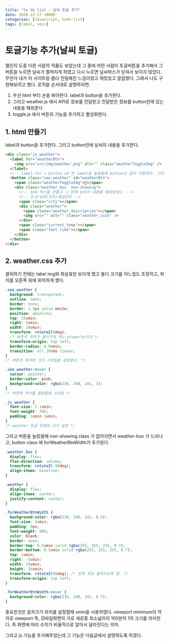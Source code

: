 ```yaml
---
title: "to do list - 날씨 토글 추가"
date: 2020-12-17 +0800
categories: [Javascript, todo-list]
tags: [label, vmin]
---
```


# 토글기능 추가(날씨 토글)

챌린지 도중 다른 사람의 작품도 보았는데 그 중에 어떤 사람이 토글버튼을 추가해서 그 버튼을 누르면 날씨가 펼쳐지게 하였고 다시 누르면 날씨박스가 닫혀서 보이지 않았다. 무언가 내가 이 사이트랑 좀더 친밀해진 느낌이었고 재밌었고 깔끔했다. 그래서 나도 구현해보려고 했다.
로직을 순서대로 설명하자면.

1. 우선 html 부터 손을 봐야한다. label과 button을 추가한다.
2. 그리고 weather.js 에서 API로 정보를 전달받고 전달받은 정보를 button안에 있는 내용을 채워준다
3. toggle.js 에서 버튼의 기능을 추가하고 활성화한다.

## 1. html 만들기

label과 button을 추가한다. 그리고 button안에 날씨의 내용을 추가한다.

```html
<div class="js_weather">
  <label for="weatherBtn">
    <img src="src/img/weather.png" alt="" class="weatherToggleImg" />
  </label>
  <!-- label.for = button.id 면 label을 눌렀을때 button도 같이 작동한다. 그리고 날씨 아이콘을 다운받고 label안에 img.src에 추가해주었다. -->
  <button class="see_weather" id="weatherBtn">
    <span class="weatherToggleImg">🔻</span>
    <div class="weather_box  non-showing">
      <!-- 날씨 박스를 만들고 그 안에 날씨의 내용을 채워넣었다. -->
      <!-- 도시/날씨/온도/체감온도 -->
      <span class="city"></span>
      <div class="weather">
        <span class="weather_description"></span>
        <img src="" alt="" class="weather_icon" />
      </div>
      <span class="current_temp"></span>
      <span class="feel_like"></span>
    </div>
  </button>
</div>
```

## 2. weather.css 추가

클릭하기 전에는 label img와 화살표만 보이게 했고 둘다 크기를 어느정도 조정하고, 위치를 오른쪽 위에 위치하게 했다.

```css
.see_weather {
  background: transparent;
  outline: none;
  border: none;
  border: 1.5px solid white;
  position: absolute;
  top: 15vmin;
  right: 5vmin;
  width: 10vmin;
  transform: rotateZ(0deg);
  /* 버튼의 위치가 돌아가게 하는 property이다 */
  transform-origin: top left;
  border-radius: 0.9vmin;
  transition: all 200ms linear;
}
/* 버튼의 위치와 크기 스타일을 설정했다. */

.see_weather:hover {
  cursor: pointer;
  border-color: pink;
  background-color: rgba(236, 240, 241, 1);
}
/* 버튼에 커서를 올렸을때 스타일 */

.js_weather {
  font-size: 2.1vmin;
  font-weight: 700;
  padding: 1vmin 1vmin;
}
/* weather 토글 전체의 크기 설정 */
```

그라고 버튼을 눌렀을때 non-showing class 가 없어지면서 weather-box 가 드러나고, button class 에 forWeatherBtnWidth가 추가된다.

```css
.weather_box {
  display: flex;
  flex-direction: column;
  transform: rotateZ(-90deg);
  align-items: baseline;
}

.weather {
  display: flex;
  align-items: center;
  justify-content: center;
}

.forWeatherBtnWidth {
  background-color: rgba(236, 240, 241, 0.5);
  font-size: 2vmin;
  padding: 0px;
  font-weight: 900;
  color: black;
  border: none;
  border-top: 0.5vmin solid rgba(255, 255, 255, 0.7);
  border-bottom: 0.5vmin solid rgba(255, 255, 255, 0.7);
  top: 1vmin;
  right: -5vmin;
  width: 19vmin;
  height: 26vmin;
  transform: rotateZ(90deg); /* 왼쪽 위로 펼쳐지도록 함. */
  transform-origin: top left;
}

.forWeatherBtnWidth:hover {
  background-color: rgba(236, 240, 241, 0.7);
}
```

중요한것은 글자크기 위치를 설정할때 vmin을 사용하였다. viewport minimum의 약자로 viewport 즉, 모바일화면의 가로 세로중 최소넓이의 100분의 1의 크기를 의미한다. 즉 화면에 따라 수치가 비율적으로 알아서 달라진다는 의미.

그리고 js 기능을 추가해주었는데 그 기능은 다음글에서 설명하도록 하겠다.
